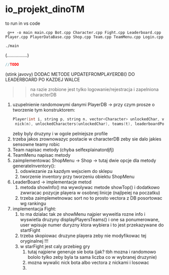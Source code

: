 # io_projekt_dinoTM

to run in vs code 

`` g++ -o main main.cpp Bot.cpp Character.cpp Fight.cpp Leaderboard.cpp Player.cpp PlayerDataBase.cpp Shop.cpp Team.cpp TeamMenu.cpp Login.cpp``

`` ./main ``

(................)

```Java
//TODO
```
(stink javovy)
DODAC METODE UPDATEFROMPLAYERDB() DO LEADERBOARD PO KAZDEJ WALCE
>> na razie zrobione jest tylko logowanie/rejestracja i zapelniona characterDB

1. uzupelnienie randomowymi danymi PlayerDB -> przy czym prosze o tworzenie tym konstruktorem: 
   ```C++
   Player(int i, string p, string n, vector<Character> unlockedChar, vector<Team> t, int lp, int c) : id(i), password(p),
    nick(n), unlockedCharacters(unlockedChar), teams(t), leaderboardPoints(lp), coins(c) {}
    ```
    zeby byly druzyny i w ogole pelniejsze profile
2. trzeba jakos zrownowazyc postacie w characterDB zeby sie dalo jakies sensowne teamy robic
3. Team napisac metody (chyba selfexplainatordjfj)
4. TeamMenu napisac metody
5. zaimplementowac ShopMenu -> Shop ->
    tutaj dwie opcje dla metody generateInventory():
    1. odswiezanie za kazdym wejsciem do sklepu
    2. tworzenie inventory przy tworzeniu obiektu ShopMenu
6. LeaderBoard -> implementacje metod
   1. metoda showInfo() ma wywolywac metode showTop() i dodatkowo zwwracac pozycje playera w osobnej linicje (najlpeiej na poczatku)
   2. trzeba zaimplemetnowac sort no to prosto vectora z DB posortowac wg rankingu
7. implementacja Fight:
   1. to ma dzialac tak ze showMenu najpier wyweitla rozne info i wyswietla druzyny displayPlayersTeams() i one sa ponumerowane, user wpisuje numer duryzny ktora wybiera i to jest przekazywane do startFight
   2. trzeba skopiowac druzyne playera zeby nie modyfikowac tej oryginalnej !!!
   3. w starFight jest caly przebieg gry
      1. tutaj najpierw generuje sie bota (jak? tbh mozna i randomowo bololo tylko zeby byla ta sama liczba co w wybranej druzynie)
      2. mozna wywalic nick bota albo vectora z nickami i losowac
      3. 


